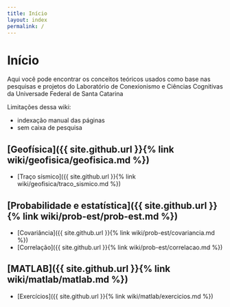```yaml
---
title: Início
layout: index
permalink: /
---
```


# Início

Aqui você pode encontrar os conceitos teóricos usados como base nas pesquisas e projetos do Laboratório de Conexionismo e Ciências Cognitivas da Universade Federal de Santa Catarina


Limitações dessa wiki:
- indexação manual das páginas
- sem caixa de pesquisa

## [Geofísica]({{ site.github.url }}{% link wiki/geofisica/geofisica.md %})
- [Traço sísmico]({{ site.github.url }}{% link wiki/geofisica/traco_sismico.md %})

## [Probabilidade e estatística]({{ site.github.url }}{% link wiki/prob-est/prob-est.md %})
- [Covariância]({{ site.github.url }}{% link wiki/prob-est/covariancia.md %})
- [Correlação]({{ site.github.url }}{% link wiki/prob-est/correlacao.md %})

## [MATLAB]({{ site.github.url }}{% link wiki/matlab/matlab.md %})
- [Exercícios]({{ site.github.url }}{% link wiki/matlab/exercicios.md %})
